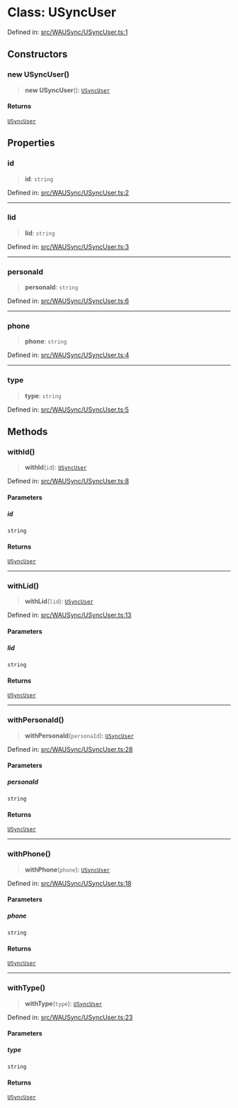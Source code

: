 # Class: USyncUser

Defined in: [src/WAUSync/USyncUser.ts:1](https://github.com/Fokusdotid/bail/blob/3856b89f13bbe82f2e10396a28cd4ef2089de845/src/WAUSync/USyncUser.ts#L1)

## Constructors

### new USyncUser()

> **new USyncUser**(): [`USyncUser`](USyncUser.md)

#### Returns

[`USyncUser`](USyncUser.md)

## Properties

### id

> **id**: `string`

Defined in: [src/WAUSync/USyncUser.ts:2](https://github.com/Fokusdotid/bail/blob/3856b89f13bbe82f2e10396a28cd4ef2089de845/src/WAUSync/USyncUser.ts#L2)

***

### lid

> **lid**: `string`

Defined in: [src/WAUSync/USyncUser.ts:3](https://github.com/Fokusdotid/bail/blob/3856b89f13bbe82f2e10396a28cd4ef2089de845/src/WAUSync/USyncUser.ts#L3)

***

### personaId

> **personaId**: `string`

Defined in: [src/WAUSync/USyncUser.ts:6](https://github.com/Fokusdotid/bail/blob/3856b89f13bbe82f2e10396a28cd4ef2089de845/src/WAUSync/USyncUser.ts#L6)

***

### phone

> **phone**: `string`

Defined in: [src/WAUSync/USyncUser.ts:4](https://github.com/Fokusdotid/bail/blob/3856b89f13bbe82f2e10396a28cd4ef2089de845/src/WAUSync/USyncUser.ts#L4)

***

### type

> **type**: `string`

Defined in: [src/WAUSync/USyncUser.ts:5](https://github.com/Fokusdotid/bail/blob/3856b89f13bbe82f2e10396a28cd4ef2089de845/src/WAUSync/USyncUser.ts#L5)

## Methods

### withId()

> **withId**(`id`): [`USyncUser`](USyncUser.md)

Defined in: [src/WAUSync/USyncUser.ts:8](https://github.com/Fokusdotid/bail/blob/3856b89f13bbe82f2e10396a28cd4ef2089de845/src/WAUSync/USyncUser.ts#L8)

#### Parameters

##### id

`string`

#### Returns

[`USyncUser`](USyncUser.md)

***

### withLid()

> **withLid**(`lid`): [`USyncUser`](USyncUser.md)

Defined in: [src/WAUSync/USyncUser.ts:13](https://github.com/Fokusdotid/bail/blob/3856b89f13bbe82f2e10396a28cd4ef2089de845/src/WAUSync/USyncUser.ts#L13)

#### Parameters

##### lid

`string`

#### Returns

[`USyncUser`](USyncUser.md)

***

### withPersonaId()

> **withPersonaId**(`personaId`): [`USyncUser`](USyncUser.md)

Defined in: [src/WAUSync/USyncUser.ts:28](https://github.com/Fokusdotid/bail/blob/3856b89f13bbe82f2e10396a28cd4ef2089de845/src/WAUSync/USyncUser.ts#L28)

#### Parameters

##### personaId

`string`

#### Returns

[`USyncUser`](USyncUser.md)

***

### withPhone()

> **withPhone**(`phone`): [`USyncUser`](USyncUser.md)

Defined in: [src/WAUSync/USyncUser.ts:18](https://github.com/Fokusdotid/bail/blob/3856b89f13bbe82f2e10396a28cd4ef2089de845/src/WAUSync/USyncUser.ts#L18)

#### Parameters

##### phone

`string`

#### Returns

[`USyncUser`](USyncUser.md)

***

### withType()

> **withType**(`type`): [`USyncUser`](USyncUser.md)

Defined in: [src/WAUSync/USyncUser.ts:23](https://github.com/Fokusdotid/bail/blob/3856b89f13bbe82f2e10396a28cd4ef2089de845/src/WAUSync/USyncUser.ts#L23)

#### Parameters

##### type

`string`

#### Returns

[`USyncUser`](USyncUser.md)

